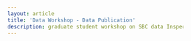 ```yaml
---
layout: article
title: 'Data Workshop - Data Publication'
description: graduate student workshop on SBC data Inspection
---
```



<html lang="en">
<head>
    <meta charset="UTF-8">
    <meta name="viewport" content="width=device-width, initial-scale=1.0">
    <link rel="preconnect" href="https://fonts.googleapis.com">
    <link rel="preconnect" href="https://fonts.gstatic.com" crossorigin>
    <link href="https://fonts.googleapis.com/css2?family=Roboto:wght@400;500;700&display=swap" rel="stylesheet">
    <style>
        /* Global Styles */
        * {
            box-sizing: border-box;
            margin: 0;
            padding: 0;
        }

        body {
            font-family: 'Roboto', sans-serif;
            line-height: 1.6;
            color: #333;
            background-color: #f3f4f6;
            padding: 20px;
        }

        #main-container {
            max-width: 1200px;
            margin: 0 auto;
            background-color: #fff;
            padding: 20px;
            border-radius: 8px;
            box-shadow: 0 4px 8px rgba(0, 0, 0, 0.1);
        }

        /* Header Styling */
        header {
            background-color: #0d47a1;
            color: #fff;
            padding: 20px;
            text-align: center;
            border-radius: 8px;
            margin-bottom: 20px;
        }

        header h1 {
            font-weight: 500;
            font-size: 2rem;
        }

        header p {
            font-size: 1rem;
            font-weight: 300;
        }

        /* Navigation Styling */
        nav {
            background-color: #e3f2fd;
            border-radius: 8px;
            padding: 10px;
            margin-bottom: 20px;
            display: flex;
            justify-content: center;
            gap: 20px;
        }

        nav a {
            color: #0d47a1;
            text-decoration: none;
            font-weight: 500;
            padding: 8px 16px;
            border-radius: 4px;
            transition: background-color 0.3s ease;
        }

        nav a:hover {
            background-color: #bbdefb;
        }

        /* Section Styling */
        section {
            background-color: #fafafa;
            padding: 20px;
            border-radius: 8px;
            margin-bottom: 20px;
            border: 1px solid #e0e0e0;
        }

        section h2 {
            color: #0d47a1;
            font-weight: 500;
            margin-bottom: 15px;
            font-size: 1.5rem;
        }

        section h4 {
            color: #1e88e5;
            font-weight: 500;
            margin: 20px 0 10px;
            font-size: 1.2rem;
        }

        section p, section ul, section ol {
            font-size: 1rem;
            color: #555;
            line-height: 1.8;
        }

        ul, ol {
            padding-left: 20px;
            margin-top: 10px;
        }

        hr {
            border: 0;
            height: 1px;
            background: #e0e0e0;
            margin: 20px 0;
        }

        /* Link Styling */
        a {
            color: #1e88e5;
            text-decoration: underline;
        }

        a:hover {
            color: #0d47a1;
            text-decoration: none;
        }
 /* Flowchart container */
        .flowchart {
            display: flex;
            align-items: center;
            justify-content: center;
            flex-direction: row;
            gap: 20px;
        }

        /* Flowchart steps */
        .flowchart .step {
            background-color: #e3f2fd;
            color: #0d47a1;
            padding: 20px;
            border-radius: 8px;
            width: 200px;
            text-align: center;
            font-weight: bold;
            box-shadow: 0 4px 8px rgba(0, 0, 0, 0.1);
            position: relative;
        }

        /* Arrows */
        .flowchart .arrow {
            font-size: 2rem;
            color: #0d47a1;
        }
        /* Footer Contact Styling */
        section p:last-child, section p a {
            font-size: 0.9rem;
            color: #0d47a1;
        }
        .example-section {
    background-color: #e3f2fd; /* Light blue background */
    padding: 15px;
    border-radius: 8px;
    margin-top: 10px;
}

  .questions {
            background-color: #fff9c4; /* Light yellow background */
            padding: 15px;
            border-radius: 8px;
            margin-top: 20px;
        }

        .questions h3 {
            color: #f57f17; /* Darker yellow for heading */
            margin-bottom: 10px;
            font-size: 1.2rem;
        }

        .questions ul {
            list-style-type: none;
            padding-left: 20px;
        }

        .questions li::before {
            content: "•"; /* Bullet symbol */
            color: #f57f17; /* Dark yellow color for bullet */
            font-weight: bold;
            margin-right: 8px;
            font-size: 1.2rem;
        }

    </style>
</head>
<body>

<div id="main-container">
    <header>
        <h1>Data Inspection</h1>
        <p>SBC data workshop, presented by An Bui (PhD student), Kyle Emery (Assistant Researcher), and Li Kui (SBC Information Manager)</p>
    </header>

<nav>
    <a href="#instructor1">Visualizing biodiversity data</a>
    <a href="#instructor2">Geospatial kelp canopy data</a>
    <a href="#instructor3">ChatGPT application</a>
</nav>

<section id="topics">
    <h2>Objectives</h2>
    <ul>
    <li>Develop skills in inspecting and visualizing data using <strong>R</strong>.</li>
    <li>Subsetting and visualizing geospatial data in NetCDF format.</li>
    <li>Leverage AI tools like <strong>ChatGPT</strong> to enhance data inspection efforts.</li>
    </ul>
</section>

<section id="instructor1">
    <h2>An Bui – Downloading and visually exploring biological datasets using SBCLTER time series data with R</h2>

<div>
       
        <p>By the end of this section, you will be able to:</p>
<ul>
    <li>Use R packages to download LTER data to your own computer.</li>
    <li>Visualize data as a first step to exploring LTER datasets.</li>
</ul>
<p> Participants are provided with an R script and a Quarto document to follow along or live code. The rendered Quarto document is <a href="https://an-bui.github.io/sbc-data-workshop/render/visualizing-quarto_RENDER.html" target="_blank">here</a> .</p>
    </div>
</section>

<section id="instructor2">
        <h2>Kyle Emery – Downloading and processing kelp canopy dataset for a specific area of interest using R</h2>

<div>
            <p>Steps for processing and visualizing dataset: </p>
<ol>
    <li>Download the canopy dataset and extract key variables.</li>
    <li>Set a bounding box and subset data within that area.</li>
    <li>Visualize the extent of the data to ensure the correct area was subset.</li>
    <li>Plot the data as a map and scale the display by canopy biomass.</li>
</ol>

<p> Participants are provided with an <a href="/external/Documents/data_help/Kelp_Canopy.R" download="">R script</a> to follow along or live code.</p>
</div>
</section>


<section id="instructor3">
        <h2> Li Kui – Leveraging the AI tool ChatGPT to broaden and speed up data exploration </h2>
<div>
    <p>Demonstrating how <strong>ChatGPT</strong> can assist with data quality checking, cleaning, and quick visualization — all without writing any code. The showcase includes tasks such as:</p>

<ul>
    <li>Generating column summaries</li>
    <li>Listing unique values</li>
    <li>Creating time series plots with regression lines</li>
    <li>Subsetting data</li>
    <li>Converting data between wide and long formats</li>
</ul>

<p><strong>Key Takeaways:</strong></p>
<ul>
    <li><strong>ChatGPT</strong> serves as a supportive tool, not a standalone solution.</li>
    <li>Effective prompts with sufficient detail are crucial for maximizing <strong>ChatGPT’s</strong> utility.</li>
</ul>
</div>
</section>
<hr>

<p>A previous recording of this workshop is available on the <a href="https://www.youtube.com/watch?v=QUYgRfsyncI">SBC YouTube channel</a>. If you have any questions, please contact <a href="mailto:an_bui@ucsb.edu">An Bui</a>, <a href="mailto:emery@ucsb.edu">
Kyle Emery</a>, or <a href="mailto:lkui@ucsb.edu">Li Kui</a> at the Marine Science Institute, UCSB.</p>

</div>

</body>
</html>


